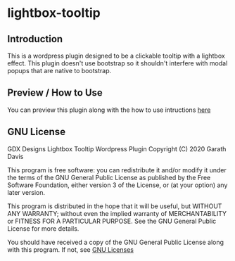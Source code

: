 # lightbox-tooltip

## Introduction 

This is a wordpress plugin designed to be a clickable tooltip with a lightbox effect. This plugin doesn't use bootstrap so it shouldn't interfere 
with modal popups that are native to bootstrap.

## Preview / How to Use

You can preview this plugin along with the how to use intructions [here](https://gdxdesigns.com/plugins/lightbox-tooltip/)

## GNU License

GDX Designs Lightbox Tooltip Wordpress Plugin
Copyright (C) 2020 Garath Davis

This program is free software: you can redistribute it and/or modify
it under the terms of the GNU General Public License as published by
the Free Software Foundation, either version 3 of the License, or
(at your option) any later version.

This program is distributed in the hope that it will be useful,
but WITHOUT ANY WARRANTY; without even the implied warranty of
MERCHANTABILITY or FITNESS FOR A PARTICULAR PURPOSE.  See the
GNU General Public License for more details.

You should have received a copy of the GNU General Public License
along with this program.  If not, see [GNU Licenses](https://www.gnu.org/licenses/)
